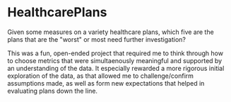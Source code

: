# HealthcarePlans
Given some measures on a variety healthcare plans, which five are the plans that are the "worst" or most need further investigation?

This was a fun, open-ended project that required me to think through how to choose metrics that were simultaenously meaningful and supported by an understanding of the data. It especially rewarded a more rigorous initial exploration of the data, as that allowed me to challenge/confirm assumptions made, as well as form new expectations that helped in evaluating plans down the line.
